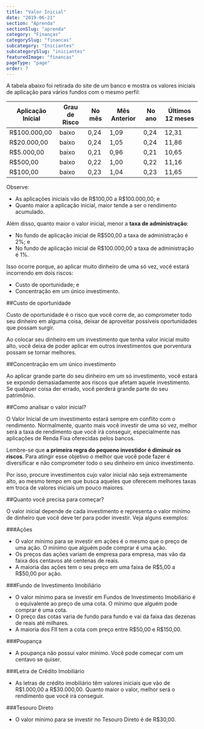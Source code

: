 ```yaml
---
title: "Valor Inicial"
date: "2019-06-21"
section: "Aprenda"
sectionSlug: "aprenda"
category: "Finanças"
categorySlug: "financas"
subcategory: "Iniciantes"
subcategorySlug: "iniciantes"
featuredImage: "financas"
pageType: "page"
order: 7
---
```





A tabela abaixo foi retirada do site de um banco e mostra os valores iniciais de aplicação para vários fundos com o mesmo perfil:

| Aplicação Inicial | Grau de Risco | No mês | Mês Anterior | No ano | Últimos 12 meses |
|-------------------|---------------|--------|--------------|--------|------------------|
| R\$100.000,00      | baixo         | 0,24   | 1,09         | 0,24   | 12,31            |
| R\$20.000,00       | baixo         | 0,24   | 1,05         | 0,24   | 11,86            |
| R\$5.000,00        | baixo         | 0,21   | 0,96         | 0,21   | 10,65            |
| R\$500,00          | baixo         | 0,22   | 1,00         | 0,22   | 11,16            |
| R\$100,00          | baixo         | 0,23   | 1,04         | 0,23   | 11,65            |

Observe:

- As aplicações iniciais vão de R\$100,00 a R\$100.000,00; e
- Quanto maior a aplicação inicial, maior tende a ser o rendimento acumulado.

Além disso, quanto maior o valor inicial, menor a **taxa de administração**:

- No fundo de aplicação inicial de R\$500,00 a taxa de administração é 2%; e 
- No fundo de aplicação inicial de R\$100.000,00 a taxa de administração é 1%.

Isso ocorre porque, ao aplicar muito dinheiro de uma só vez, você estará incorrendo em dois riscos:

- Custo de oportunidade; e
- Concentração em um único investimento.

##Custo de oportunidade

Custo de oportunidade é o risco que você corre de, ao comprometer todo seu dinheiro em alguma coisa, deixar de aproveitar possíveis oportunidades que possam surgir.

Ao colocar seu dinheiro em um investimento que tenha valor inicial muito alto, você deixa de poder aplicar em outros investimentos que porventura possam se tornar melhores.


##Concentração em um único investimento

Ao aplicar grande parte do seu dinheiro em um só investimento, você estará se expondo demasiadamente aos riscos que afetam aquele investimento. Se qualquer coisa der errado, você perderá grande parte do seu patrimônio.

##Como analisar o valor inicial?

O Valor Inicial de um investimento estará sempre em conflito com o rendimento. Normalmente, quanto mais você investir de uma só vez, melhor será a taxa de rendimento que você irá conseguir, especialmente nas aplicações de Renda Fixa oferecidas pelos bancos.

Lembre-se que **a primeira regra do pequeno investidor é diminuir os riscos**. Para atingir esse objetivo o melhor que você pode fazer é diversificar e não comprometer todo o seu dinheiro em único investimento.

Por isso, procure investimentos cujo valor inicial não seja extremamente alto, ao mesmo tempo em que busca aqueles que oferecem melhores taxas em troca de valores iniciais um pouco maiores.

##Quanto você precisa para começar?

O valor inicial depende de cada investimento e representa o valor mínimo de dinheiro que você deve ter para poder investir. Veja alguns exemplos:

###Ações

- O valor mínimo para se investir em ações é o mesmo que o preço de uma ação. O mínimo que alguém pode comprar é uma ação.
- Os preços das ações variam de empresa para empresa, mas vão da faixa dos centavos até centenas de reais.
- A maioria das ações tem o seu preço em uma faixa de R\$5,00 a R\$50,00 por ação.

###Fundo de Investimento Imobiliário

- O valor mínimo para se investir em Fundos de Investimento Imobiliário é o equivalente ao preço de uma cota. O mínimo que alguém pode comprar é uma cota.
- O preço das cotas varia de fundo para fundo e vai da faixa das dezenas de reais até milhares.
- A maioria dos FII tem a cota com preço entre R\$50,00 e R\$150,00.

###Poupança

- A poupança não possui valor mínimo. Você pode começar com um centavo se quiser.

###Letra de Crédito Imobiliário

- As letras de crédito imobiliário têm valores iniciais que vão de R\$1.000,00 a R\$30.000,00. Quanto maior o valor, melhor será o rendimento que você irá conseguir.

###Tesouro Direto

- O valor mínimo para se investir no Tesouro Direto é de R\$30,00.


